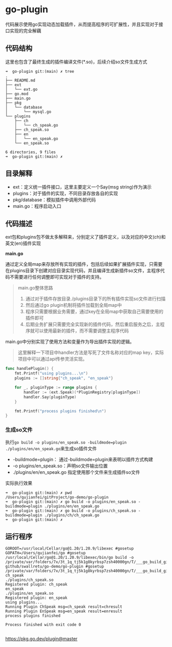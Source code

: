 # go-plugin
代码展示使用go实现动态加载插件，从而提高程序的可扩展性，并且实现对于接口实现的完全解藕

## 代码结构
这里也包含了最终生成的插件编译文件(*.so)，后续介绍so文件生成方式
```shell script
➜  go-plugin git:(main) ✗ tree
.
├── README.md
├── ext
│   └── ext.go
├── go.mod
├── main.go
├── pkg
│   └── database
│       └── mysql.go
└── plugins
    ├── ch
    │   └── ch_speak.go
    ├── ch_speak.so
    ├── en
    │   └── en_speak.go
    └── en_speak.so

6 directories, 9 files
➜  go-plugin git:(main) ✗ 

```

## 目录解释
- ext：定义统一插件接口，这里主要定义一个Say(msg string)作为演示
- plugins：对于插件的实现，不同目录存放各自的实现
- pkg/database：模拟插件中调用外部代码
- main.go：程序启动入口

## 代码描述
ext包和plugins包不做太多解释来，分别定义了插件定义，以及对应的中文(ch)和英文(en)插件实现

**main.go**

通过定义全局map来存放所有实现的插件，包括后续如果扩展插件实现，只需要在plugins目录下创建对应目录实现代码，并且编译生成新插件so文件，主程序代码不需要进行任何调整即可实现对于插件的支持。

>main.go整体思路
> 1. 通过对于插件存放目录./plugins目录下的所有插件实现so文件进行扫描
> 2. 然后通过go plugin机制将插件加载到全局map中
> 3. 程序只需要根据业务需要，通过key在全局map中获取自己需要使用的插件即可
> 4. 后期业务扩展只需要完全实现新的插件代码，然后重启服务之后，主程序就可以使用最新的插件，而不需要调整主程序代码

main.go中分别实现了使用方法和变量作为导出插件实现的逻辑。

>这里解释一下项目中handler方法是写死了文件名称对应的map key，实际项目中可以通过api传参灵活实现。
```go
func handlePlugin() {
	fmt.Printf("using plugins...\n")
	plugins := []string{"ch_speak", "en_speak"}

	for _, pluginType := range plugins {
		handler := (ext.Speak)(*PluginRegistry[pluginType])
		handler.Say(pluginType)
	}

	fmt.Printf("process plugins finished\n")
}
```


### 生成so文件
执行`go build -o plugins/en_speak.so -buildmode=plugin ./plugins/en/en_speak.go`来生成so插件文件

- -buildmode=plugin： 通过-buildmode=plugin来表明以插件方式构建
- -o plugins/en_speak.so：声明so文件输出位置
- ./plugins/en/en_speak.go 指定使用那个文件来生成插件so文件

实际执行效果
```shell script
➜  go-plugin git:(main) ✗ pwd
/Users/qujianfei/gitProject/go-demo/go-plugin
➜  go-plugin git:(main) ✗ go build -o plugins/en_speak.so -buildmode=plugin ./plugins/en/en_speak.go
➜  go-plugin git:(main) ✗ go build -o plugins/ch_speak.so -buildmode=plugin ./plugins/ch/ch_speak.go
➜  go-plugin git:(main) ✗ 

```

## 运行程序
```shell script
GOROOT=/usr/local/Cellar/go@1.20/1.20.9/libexec #gosetup
GOPATH=/Users/qujianfei/go #gosetup
/usr/local/Cellar/go@1.20/1.20.9/libexec/bin/go build -o /private/var/folders/7x/3t_1q_tj5k1g8kyrbsp7zsh40000gn/T/___go_build_github_swallretu_go_demo_go_plugin github/swallretu/go-demo/go-plugin #gosetup
/private/var/folders/7x/3t_1q_tj5k1g8kyrbsp7zsh40000gn/T/___go_build_github_swallretu_go_demo_go_plugin
ch_speak
./plugins/ch_speak.so 
Registered plugin: ch_speak
en_speak
./plugins/en_speak.so 
Registered plugin: en_speak
using plugins...
Running Plugin ChSpeak msg=ch_speak result=chresult
Running Plugin EnSpeak msg=en_speak result=enresult
process plugins finished

Process finished with exit code 0


```

https://pkg.go.dev/plugin@master